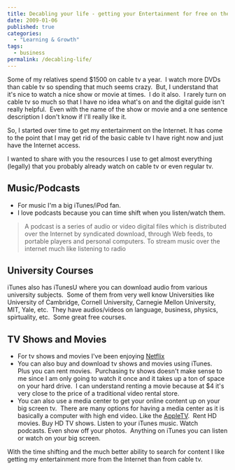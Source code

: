 ```yaml
---
title: Decabling your life - getting your Entertainment for free on the Internet
date: 2009-01-06
published: true
categories:
  - "Learning & Growth"
tags:
  - business
permalink: /decabling-life/
---
```

Some of my relatives spend $1500 on cable tv a year.  I watch more DVDs than cable tv so spending that much seems crazy.  But, I understand that it's nice to watch a nice show or movie at times.  I do it also.  I rarely turn on cable tv so much so that I have no idea what's on and the digital guide isn't really helpful.  Even with the name of the show or movie and a one sentence description I don't know if I'll really like it.

So, I started over time to get my entertainment on the Internet. It has come to the point that I may get rid of the basic cable tv I have right now and just have the Internet access.

I wanted to share with you the resources I use to get almost everything (legally) that you probably already watch on cable tv or even regular tv.

## Music/Podcasts
- For music I'm a big iTunes/iPod fan.
- I love podcasts because you can time shift when you listen/watch them.
>A podcast is a series of audio or video digital files which is distributed over the Internet by syndicated download, through Web feeds, to portable players and personal computers.
To stream music over the internet much like listening to radio 

## University Courses
iTunes also has iTunesU where you can download audio from various university subjects.  Some of them from very well know Universities like University of Cambridge, Cornell University, Carnegie Mellon University, MIT, Yale, etc.  They have audios/videos on language, business, physics, spirtuality, etc.  Some great free courses.

## TV Shows and Movies
- For tv shows and movies I've been enjoying [Netflix](https://netflix.com)
- You can also buy and download tv shows and movies using iTunes.  Plus you can rent movies.  Purchasing tv shows doesn't make sense to me since I am only going to watch it once and it takes up a ton of space on your hard drive.  I can understand renting a movie because at $4 it's very close to the price of a traditional video rental store. 
- You can also use a media center to get your online content up on your big screen tv.  There are many options for having a media center as it is basically a computer with high end video. Like the [AppleTV](http://www.apple.com/appletv/).  Rent HD movies. Buy HD TV shows. Listen to your iTunes music. Watch podcasts. Even show off your photos.  Anything on iTunes you can listen or watch on your big screen.

With the time shifting and the much better ability to search for content I like getting my entertainment more from the Internet than from cable tv.
